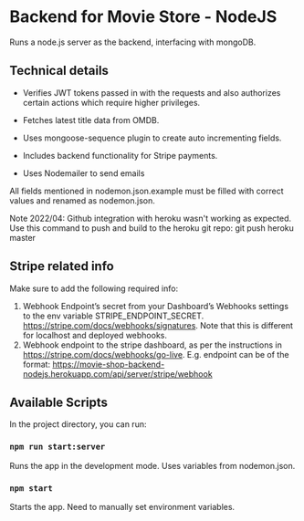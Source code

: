 # Backend for Movie Store - NodeJS

Runs a node.js server as the backend, interfacing with mongoDB. 

## Technical details

- Verifies JWT tokens passed in with the requests and also authorizes certain actions which require higher privileges.

- Fetches latest title data from OMDB.

- Uses mongoose-sequence plugin to create auto incrementing fields. 

- Includes backend functionality for Stripe payments.

- Uses Nodemailer to send emails

All fields mentioned in nodemon.json.example must be filled with correct values and renamed as nodemon.json. 

Note 2022/04: 
Github integration with heroku wasn't working as expected. Use this command to push and build to the heroku git repo:
git push heroku master


## Stripe related info

Make sure to add the following required info:
1. Webhook Endpoint’s secret from your Dashboard’s Webhooks settings to the env variable STRIPE_ENDPOINT_SECRET. https://stripe.com/docs/webhooks/signatures. Note that this is different for localhost and deployed webhooks. 
2. Webhook endpoint to the stripe dashboard, as per the instructions in https://stripe.com/docs/webhooks/go-live. E.g. endpoint can be of the format: https://movie-shop-backend-nodejs.herokuapp.com/api/server/stripe/webhook

## Available Scripts

In the project directory, you can run:

### `npm run start:server`

Runs the app in the development mode. Uses variables from nodemon.json.<br />

### `npm start`

Starts the app. Need to manually set environment variables.




